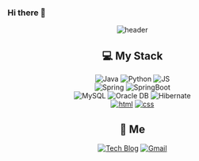 ### Hi there 👋

<!--
**NayoungBae/NayoungBae** is a ✨ _special_ ✨ repository because its `README.md` (this file) appears on your GitHub profile.

Here are some ideas to get you started:

- 🔭 I’m currently working on ...
- 🌱 I’m currently learning ...
- 👯 I’m looking to collaborate on ...
- 🤔 I’m looking for help with ...
- 💬 Ask me about ...
- 📫 How to reach me: ...
- 😄 Pronouns: ...
- ⚡ Fun fact: ...
-->

<div align=center>

![header](https://capsule-render.vercel.app/api?type=waving&height=300&text=Nayoung%20Bae&fontAlign=50&fontAlignY=40&color=gradient)

## 💻 My Stack
![Java](https://img.shields.io/badge/Java-007396?style=flat-square&logo=Java&logoColor=white) ![Python](https://img.shields.io/badge/Python-3776AB?style=flat-square&logo=Java&logoColor=white) ![JS](https://img.shields.io/badge/JavaScript-F7DF1E?style=flat-square&logo=JavaScript&logoColor=black)   
![Spring](https://img.shields.io/badge/Spring-6DB33F?style=flat-square&logo=Spring&logoColor=white) ![SpringBoot](https://img.shields.io/badge/SpringBoot-6DB33F?style=flat-square&logo=SpringBoot&logoColor=white)   
![MySQL](https://img.shields.io/badge/MySQL-4479A1?style=flat-square&logo=MySQL&logoColor=white) ![Oracle DB](https://img.shields.io/badge/Oracle-F80000?style=flat-square&logo=oracle&logoColor=white) ![Hibernate](https://img.shields.io/badge/Hibernate-59666C?style=flat-square&logo=Hibernate&logoColor=white)   
[![html](https://img.shields.io/badge/Html-E34F26?style=flat-square&logo=Html5&logoColor=white)](https://github.com/Joowon0220/fullPage) [![css](https://img.shields.io/badge/CSS-1572B6?style=flat-square&logo=CSS3&logoColor=white)](https://github.com/Joowon0220/fullPage)   
   
## 💫 Me
[![Tech Blog](https://img.shields.io/badge/TISTORY-E8E8E8?style=flat-square)](https://nazero.tistory.com/)  [![Gmail](https://img.shields.io/badge/Gmail-EA4335?style=flat-square&logo=Gmail&logoColor=white)](mailto:nybae2015@gmail.com)

<!-- ### 💌  t o d a y 

[![Hits](https://hits.seeyoufarm.com/api/count/incr/badge.svg?url=https%3A%2F%2Fgithub.com%2FNayoungBae%2Fhit-counter&count_bg=%23FF00CA&title_bg=%23555555&icon=&icon_color=%23E7E7E7&title=hits&edge_flat=false)](https://hits.seeyoufarm.com)
<br><br><br><br><br> -->


</div>
